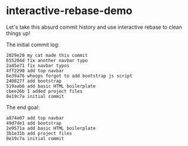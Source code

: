 # interactive-rebase-demo

Let's take this absurd commit history and use interactive rebase to clean things up!

The initial commit log:

```
2029e20 my cat made this commit
655204d fix another navbar typo
2a45e71 fix navbar typos
4ff2290 add top navbar
6e39a76 whoops forgot to add bootstrap js script
240827f add bootstrap
519aab6 add basic HTML boilerplate
cbee26b I added project files
0e19c7a initial commit
```

The end goal:

```
a874e07 add top navbar
49d7de1 add bootstrap
2e9571a add basic HTML boilerplate
3b1e31b add project files
0e19c7a initial commit
```

